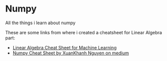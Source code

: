 # Numpy
All the things i learn about numpy

These are some links from where i created a cheatsheet for Linear Algebra part:
* [Linear Algebra Cheat Sheet for Machine Learning](https://machinelearningmastery.com/linear-algebra-cheat-sheet-for-machine-learning/)
* [Numpy Cheat Sheet by XuanKhanh Nguyen on medium](https://towardsdatascience.com/numpy-cheat-sheet-4e3858d0ff0e)





